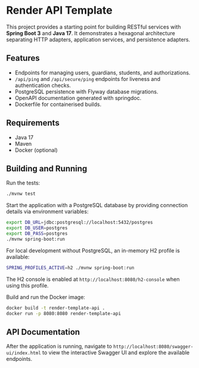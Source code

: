 # Render API Template

This project provides a starting point for building RESTful services with **Spring Boot 3** and **Java 17**. It demonstrates a hexagonal architecture separating HTTP adapters, application services, and persistence adapters.

## Features

* Endpoints for managing users, guardians, students, and authorizations.
* `/api/ping` and `/api/secure/ping` endpoints for liveness and authentication checks.
* PostgreSQL persistence with Flyway database migrations.
* OpenAPI documentation generated with springdoc.
* Dockerfile for containerised builds.

## Requirements

* Java 17
* Maven
* Docker (optional)

## Building and Running

Run the tests:

```bash
./mvnw test
```

Start the application with a PostgreSQL database by providing connection details via environment variables:

```bash
export DB_URL=jdbc:postgresql://localhost:5432/postgres
export DB_USER=postgres
export DB_PASS=postgres
./mvnw spring-boot:run
```

For local development without PostgreSQL, an in-memory H2 profile is available:

```bash
SPRING_PROFILES_ACTIVE=h2 ./mvnw spring-boot:run
```

The H2 console is enabled at `http://localhost:8080/h2-console` when using this profile.

Build and run the Docker image:

```bash
docker build -t render-template-api .
docker run -p 8080:8080 render-template-api
```


## API Documentation

After the application is running, navigate to
`http://localhost:8080/swagger-ui/index.html` to view the interactive Swagger
UI and explore the available endpoints.

